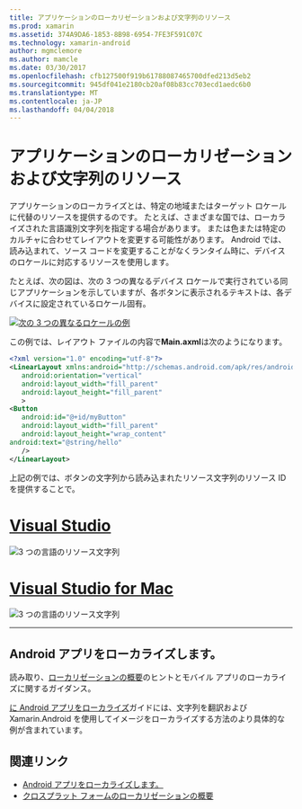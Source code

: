 ```yaml
---
title: アプリケーションのローカリゼーションおよび文字列のリソース
ms.prod: xamarin
ms.assetid: 374A9DA6-1853-8B98-6954-7FE3F591C07C
ms.technology: xamarin-android
author: mgmclemore
ms.author: mamcle
ms.date: 03/30/2017
ms.openlocfilehash: cfb127500f919b61788087465700dfed213d5eb2
ms.sourcegitcommit: 945df041e2180cb20af08b83cc703ecd1aedc6b0
ms.translationtype: MT
ms.contentlocale: ja-JP
ms.lasthandoff: 04/04/2018
---
```

# <a name="application-localization-and-string-resources"></a>アプリケーションのローカリゼーションおよび文字列のリソース

アプリケーションのローカライズとは、特定の地域またはターゲット ロケールに代替のリソースを提供するのです。 たとえば、さまざまな国では、ローカライズされた言語識別文字列を指定する場合があります。 または色または特定のカルチャに合わせてレイアウトを変更する可能性があります。 Android では、読み込まれて、ソース コードを変更することがなくランタイム時に、デバイスのロケールに対応するリソースを使用します。

たとえば、次の図は、次の 3 つの異なるデバイス ロケールで実行されている同じアプリケーションを示していますが、各ボタンに表示されるテキストは、各デバイスに設定されているロケール固有。

[![次の 3 つの異なるロケールの例](application-localization-images/01-click-me-sml.png)](application-localization-images/01-click-me.png#lightbox)

この例では、レイアウト ファイルの内容で**Main.axml**は次のようになります。

```xml
<?xml version="1.0" encoding="utf-8"?>
<LinearLayout xmlns:android="http://schemas.android.com/apk/res/android"
   android:orientation="vertical"
   android:layout_width="fill_parent"
   android:layout_height="fill_parent"
   >
<Button  
   android:id="@+id/myButton"
   android:layout_width="fill_parent"
   android:layout_height="wrap_content"
android:text="@string/hello"
   />
</LinearLayout>
```

上記の例では、ボタンの文字列から読み込まれたリソース文字列のリソース ID を提供することで。

# <a name="visual-studiotabvswin"></a>[Visual Studio](#tab/vswin)

![3 つの言語のリソース文字列](application-localization-images/02-resource-strings-vs.png)
 
# <a name="visual-studio-for-mactabvsmac"></a>[Visual Studio for Mac](#tab/vsmac)

![3 つの言語のリソース文字列](application-localization-images/02-resource-strings-xs.png)
 
-----
 
## <a name="localizing-android-apps"></a>Android アプリをローカライズします。

読み取り、[ローカリゼーションの概要](~/cross-platform/app-fundamentals/localization.md)のヒントとモバイル アプリのローカライズに関するガイダンス。

[に Android アプリをローカライズ](~/android/app-fundamentals/localization.md)ガイドには、文字列を翻訳および Xamarin.Android を使用してイメージをローカライズする方法のより具体的な例が含まれています。



## <a name="related-links"></a>関連リンク

- [Android アプリをローカライズします。](~/android/app-fundamentals/localization.md)
- [クロスプラット フォームのローカリゼーションの概要](~/cross-platform/app-fundamentals/localization.md)

